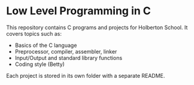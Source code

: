 # Low Level Programming in C

This repository contains C programs and projects for Holberton School.
It covers topics such as:
- Basics of the C language
- Preprocessor, compiler, assembler, linker
- Input/Output and standard library functions
- Coding style (Betty)

Each project is stored in its own folder with a separate README.
